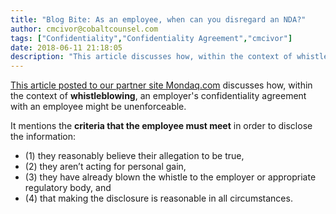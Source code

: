 ```yaml
---
title: "Blog Bite: As an employee, when can you disregard an NDA?"
author: cmcivor@cobaltcounsel.com
tags: ["Confidentiality","Confidentiality Agreement","cmcivor"]
date: 2018-06-11 21:18:05
description: "This article discusses how, within the context of whistleblowing, an employer's confidentiality agreement with an employee might be unenforceable."
---
```


[This article posted to our partner site Mondaq.com](http://www.mondaq.com/uk/x/654726/Discrimination+Disability+Sexual+Harassment/The+Qualified+Right+To+Flout+NonDisclosure+Agreements) discusses how, within the context of **whistleblowing**, an employer's confidentiality agreement with an employee might be unenforceable. 

It mentions the **criteria that the employee must meet** in order to disclose the information: 
- (1) they reasonably believe their allegation to be true, 
- (2) they aren’t acting for personal gain, 
- (3) they have already blown the whistle to the employer or appropriate regulatory body, and 
- (4) that making the disclosure is reasonable in all circumstances.

